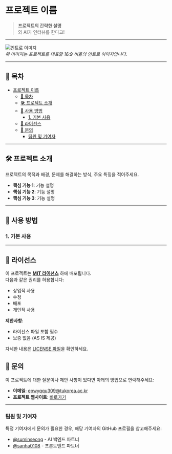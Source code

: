 # 프로젝트 이름
> **프로젝트의 간략한 설명**  
> 와 AI가 인터뷰를 한다고!

---

![인트로 이미지](https://via.placeholder.com/1280x720.png?text=Project+Intro+Image)  
*위 이미지는 프로젝트를 대표할 16:9 비율의 인트로 이미지입니다.*

---

## 📖 목차
- [프로젝트 이름](#프로젝트-이름)
  - [📖 목차](#-목차)
  - [🛠️ 프로젝트 소개](#️-프로젝트-소개)
  - [🚀 사용 방법](#-사용-방법)
    - [1. 기본 사용](#1-기본-사용)
  - [📜 라이선스](#-라이선스)
  - [📧 문의](#-문의)
    - [팀원 및 기여자](#팀원-및-기여자)

---

## 🛠️ 프로젝트 소개
프로젝트의 목적과 배경, 문제를 해결하는 방식, 주요 특징을 적어주세요.

- **핵심 기능 1**: 기능 설명
- **핵심 기능 2**: 기능 설명
- **핵심 기능 3**: 기능 설명

---


## 🚀 사용 방법
### 1. 기본 사용


---

## 📜 라이선스

이 프로젝트는 **[MIT 라이선스](LICENSE)** 하에 배포됩니다.  
다음과 같은 권리를 허용합니다:

- 상업적 사용
- 수정
- 배포
- 개인적 사용

**제한사항**:
- 라이선스 파일 포함 필수
- 보증 없음 (AS IS 제공)

자세한 내용은 [LICENSE 파일](./LICENSE)을 확인하세요.

## 📧 문의

이 프로젝트에 대한 질문이나 제안 사항이 있다면 아래의 방법으로 연락해주세요:

- **이메일**: [epwyqqu309@tukorea.ac.kr](mailto:epwyqqu309@tukorea.ac.kr)
- **프로젝트 웹사이트**: [바로가기](https://아직없는링크.com)


---

### 팀원 및 기여자
특정 기여자에게 문의가 필요한 경우, 해당 기여자의 GitHub 프로필을 참고해주세요:
- [@suminseong](https://github.com/suminseong) - AI 백엔드 파트너
- [@sanha0108](https://github.com/sanha0108) - 프론트엔드 파트너